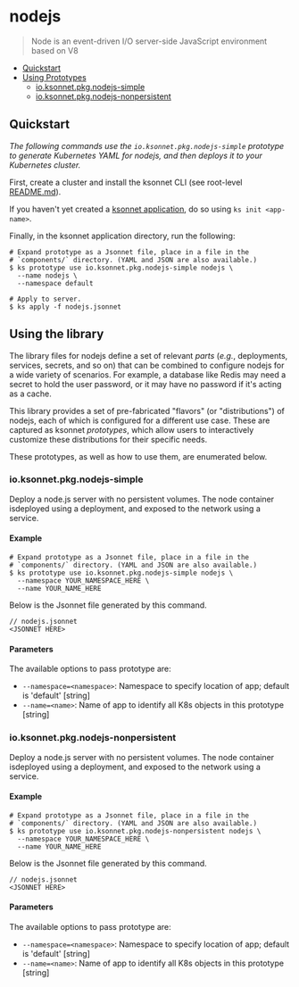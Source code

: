 # nodejs

> Node is an event-driven I/O server-side JavaScript environment based on V8

* [Quickstart](#quickstart)
* [Using Prototypes](#using-prototypes)
  * [io.ksonnet.pkg.nodejs-simple](#io.ksonnet.pkg.nodejs-simple)
  * [io.ksonnet.pkg.nodejs-nonpersistent](#io.ksonnet.pkg.nodejs-nonpersistent)

## Quickstart

*The following commands use the `io.ksonnet.pkg.nodejs-simple` prototype to generate Kubernetes YAML for nodejs, and then deploys it to your Kubernetes cluster.*

First, create a cluster and install the ksonnet CLI (see root-level [README.md](rootReadme)).

If you haven't yet created a [ksonnet application](linkToSomewhere), do so using `ks init <app-name>`.

Finally, in the ksonnet application directory, run the following:

```shell
# Expand prototype as a Jsonnet file, place in a file in the
# `components/` directory. (YAML and JSON are also available.)
$ ks prototype use io.ksonnet.pkg.nodejs-simple nodejs \
  --name nodejs \
  --namespace default

# Apply to server.
$ ks apply -f nodejs.jsonnet
```

## Using the library

The library files for nodejs define a set of relevant *parts* (_e.g._, deployments, services, secrets, and so on) that can be combined to configure nodejs for a wide variety of scenarios. For example, a database like Redis may need a secret to hold the user password, or it may have no password if it's acting as a cache.

This library provides a set of pre-fabricated "flavors" (or "distributions") of nodejs, each of which is configured for a different use case. These are captured as ksonnet *prototypes*, which allow users to interactively customize these distributions for their specific needs.

These prototypes, as well as how to use them, are enumerated below.

### io.ksonnet.pkg.nodejs-simple

Deploy a node.js server with no persistent volumes. The node container isdeployed using a deployment, and exposed to the network using a service.

#### Example

```shell
# Expand prototype as a Jsonnet file, place in a file in the
# `components/` directory. (YAML and JSON are also available.)
$ ks prototype use io.ksonnet.pkg.nodejs-simple nodejs \
  --namespace YOUR_NAMESPACE_HERE \
  --name YOUR_NAME_HERE
```

Below is the Jsonnet file generated by this command.

```
// nodejs.jsonnet
<JSONNET HERE>
```

#### Parameters

The available options to pass prototype are:

* `--namespace=<namespace>`: Namespace to specify location of app; default is 'default' [string]
* `--name=<name>`: Name of app to identify all K8s objects in this prototype [string]
### io.ksonnet.pkg.nodejs-nonpersistent

Deploy a node.js server with no persistent volumes. The node container isdeployed using a deployment, and exposed to the network using a service.

#### Example

```shell
# Expand prototype as a Jsonnet file, place in a file in the
# `components/` directory. (YAML and JSON are also available.)
$ ks prototype use io.ksonnet.pkg.nodejs-nonpersistent nodejs \
  --namespace YOUR_NAMESPACE_HERE \
  --name YOUR_NAME_HERE
```

Below is the Jsonnet file generated by this command.

```
// nodejs.jsonnet
<JSONNET HERE>
```

#### Parameters

The available options to pass prototype are:

* `--namespace=<namespace>`: Namespace to specify location of app; default is 'default' [string]
* `--name=<name>`: Name of app to identify all K8s objects in this prototype [string]


[rootReadme]: https://github.com/ksonnet/mixins
